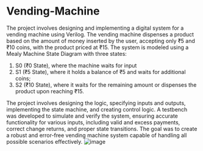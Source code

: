 # Vending-Machine

The project involves designing and implementing a digital system for a vending machine using Verilog. 
The vending machine dispenses a product based on the amount of money inserted by the user, accepting only ₹5 and ₹10 coins, with the product priced at ₹15. 
The system is modeled using a Mealy Machine State Diagram with three states: 
  1. S0 (₹0 State), where the machine waits for input
  2. S1 (₹5 State), where it holds a balance of ₹5 and waits for additional coins;
  3. S2 (₹10 State), where it waits for the remaining amount or dispenses the product upon reaching ₹15.

The project involves designing the logic, specifying inputs and outputs, implementing the state machine, and creating control logic. 
A testbench was developed to simulate and verify the system, ensuring accurate functionality for various inputs, including valid and excess payments, correct change returns, and proper state transitions. 
The goal was to create a robust and error-free vending machine system capable of handling all possible scenarios effectively.
![image](https://github.com/user-attachments/assets/707cf396-38ac-4354-b55e-218ea6d33297)

